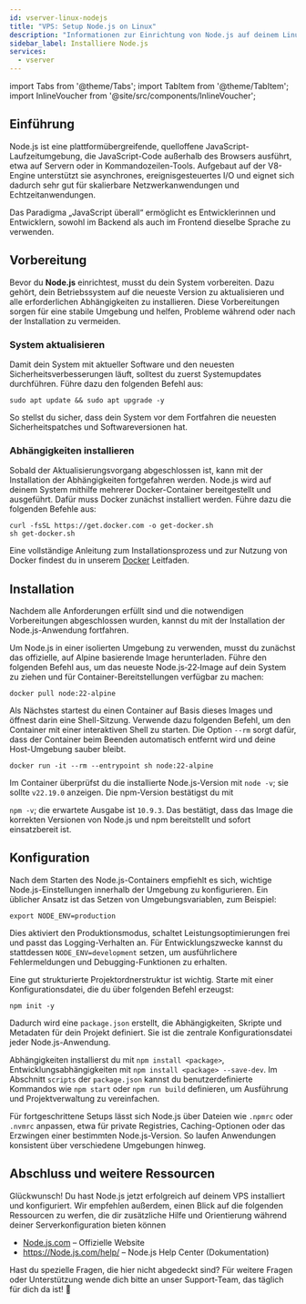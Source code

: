```yaml
---
id: vserver-linux-nodejs
title: "VPS: Setup Node.js on Linux"
description: "Informationen zur Einrichtung von Node.js auf deinem Linux-VPS von ZAP-Hosting – ZAP-Hosting.com Dokumentation"
sidebar_label: Installiere Node.js
services:
  - vserver
---
```


import Tabs from '@theme/Tabs';
import TabItem from '@theme/TabItem';
import InlineVoucher from '@site/src/components/InlineVoucher';

## Einführung

Node.js ist eine plattformübergreifende, quelloffene JavaScript-Laufzeitumgebung, die JavaScript-Code außerhalb des Browsers ausführt, etwa auf Servern oder in Kommandozeilen-Tools. Aufgebaut auf der V8-Engine unterstützt sie asynchrones, ereignisgesteuertes I/O und eignet sich dadurch sehr gut für skalierbare Netzwerkanwendungen und Echtzeitanwendungen. 

Das Paradigma „JavaScript überall“ ermöglicht es Entwicklerinnen und Entwicklern, sowohl im Backend als auch im Frontend dieselbe Sprache zu verwenden.  



<InlineVoucher />



## Vorbereitung

Bevor du **Node.js** einrichtest, musst du dein System vorbereiten. Dazu gehört, dein Betriebssystem auf die neueste Version zu aktualisieren und alle erforderlichen Abhängigkeiten zu installieren. Diese Vorbereitungen sorgen für eine stabile Umgebung und helfen, Probleme während oder nach der Installation zu vermeiden.


### System aktualisieren
Damit dein System mit aktueller Software und den neuesten Sicherheitsverbesserungen läuft, solltest du zuerst Systemupdates durchführen. Führe dazu den folgenden Befehl aus:

```
sudo apt update && sudo apt upgrade -y
```
So stellst du sicher, dass dein System vor dem Fortfahren die neuesten Sicherheitspatches und Softwareversionen hat.

### Abhängigkeiten installieren
Sobald der Aktualisierungsvorgang abgeschlossen ist, kann mit der Installation der Abhängigkeiten fortgefahren werden. Node.js wird auf deinem System mithilfe mehrerer Docker-Container bereitgestellt und ausgeführt. Dafür muss Docker zunächst installiert werden. Führe dazu die folgenden Befehle aus: 

```
curl -fsSL https://get.docker.com -o get-docker.sh
sh get-docker.sh
```

Eine vollständige Anleitung zum Installationsprozess und zur Nutzung von Docker findest du in unserem [Docker](vserver-linux-docker.md) Leitfaden.



## Installation

Nachdem alle Anforderungen erfüllt sind und die notwendigen Vorbereitungen abgeschlossen wurden, kannst du mit der Installation der Node.js-Anwendung fortfahren.


Um Node.js in einer isolierten Umgebung zu verwenden, musst du zunächst das offizielle, auf Alpine basierende Image herunterladen. Führe den folgenden Befehl aus, um das neueste Node.js‑22‑Image auf dein System zu ziehen und für Container-Bereitstellungen verfügbar zu machen:

```
docker pull node:22-alpine
```

Als Nächstes startest du einen Container auf Basis dieses Images und öffnest darin eine Shell-Sitzung. Verwende dazu folgenden Befehl, um den Container mit einer interaktiven Shell zu starten. Die Option `--rm` sorgt dafür, dass der Container beim Beenden automatisch entfernt wird und deine Host-Umgebung sauber bleibt.  

```
docker run -it --rm --entrypoint sh node:22-alpine
```

Im Container überprüfst du die installierte Node.js-Version mit `node -v`; sie sollte `v22.19.0` anzeigen. Die npm-Version bestätigst du mit

`npm -v`; die erwartete Ausgabe ist `10.9.3`. Das bestätigt, dass das Image die korrekten Versionen von Node.js und npm bereitstellt und sofort einsatzbereit ist.





## Konfiguration

Nach dem Starten des Node.js-Containers empfiehlt es sich, wichtige Node.js-Einstellungen innerhalb der Umgebung zu konfigurieren. Ein üblicher Ansatz ist das Setzen von Umgebungsvariablen, zum Beispiel:

```
export NODE_ENV=production
```

Dies aktiviert den Produktionsmodus, schaltet Leistungsoptimierungen frei und passt das Logging-Verhalten an. Für Entwicklungszwecke kannst du stattdessen `NODE_ENV=development` setzen, um ausführlichere Fehlermeldungen und Debugging-Funktionen zu erhalten.  

Eine gut strukturierte Projektordnerstruktur ist wichtig. Starte mit einer Konfigurationsdatei, die du über folgenden Befehl erzeugst:

```
npm init -y
```

Dadurch wird eine `package.json` erstellt, die Abhängigkeiten, Skripte und Metadaten für dein Projekt definiert. Sie ist die zentrale Konfigurationsdatei jeder Node.js-Anwendung.  

Abhängigkeiten installierst du mit `npm install <package>`, Entwicklungsabhängigkeiten mit `npm install <package> --save-dev`. Im Abschnitt `scripts` der `package.json` kannst du benutzerdefinierte Kommandos wie `npm start` oder `npm run build` definieren, um Ausführung und Projektverwaltung zu vereinfachen.  

Für fortgeschrittene Setups lässt sich Node.js über Dateien wie `.npmrc` oder `.nvmrc` anpassen, etwa für private Registries, Caching-Optionen oder das Erzwingen einer bestimmten Node.js-Version. So laufen Anwendungen konsistent über verschiedene Umgebungen hinweg.



## Abschluss und weitere Ressourcen

Glückwunsch! Du hast Node.js jetzt erfolgreich auf deinem VPS installiert und konfiguriert. Wir empfehlen außerdem, einen Blick auf die folgenden Ressourcen zu werfen, die dir zusätzliche Hilfe und Orientierung während deiner Serverkonfiguration bieten können

- [Node.js.com](https://Node.js.com/) – Offizielle Website
- https://Node.js.com/help/ – Node.js Help Center (Dokumentation)

Hast du spezielle Fragen, die hier nicht abgedeckt sind? Für weitere Fragen oder Unterstützung wende dich bitte an unser Support‑Team, das täglich für dich da ist! 🙂